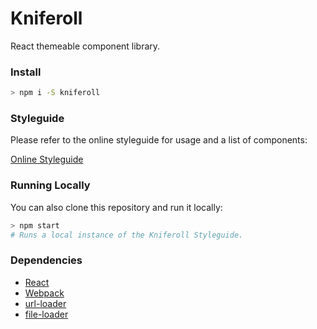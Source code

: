 # Kniferoll

React themeable component library.

### Install

```sh
> npm i -S kniferoll
```

### Styleguide

Please refer to the online styleguide for usage and a list of components:

<a href="https://mattanglin.github.io/kniferoll/" target="_blank">Online Styleguide</a>

### Running Locally

You can also clone this repository and run it locally:

```sh
> npm start
# Runs a local instance of the Kniferoll Styleguide.
```

### Dependencies

- [React](https://facebook.github.io/react/)
- [Webpack](https://webpack.github.io/)
- [url-loader](https://github.com/webpack-contrib/url-loader)
- [file-loader](https://github.com/webpack-contrib/file-loader)
